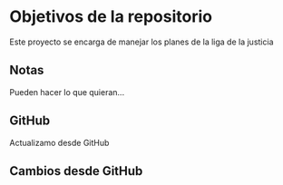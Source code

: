 # Objetivos de la repositorio

Este proyecto se encarga de manejar los planes de la liga de la justicia


## Notas
Pueden hacer lo que quieran...

## GitHub

Actualizamo desde GitHub

## Cambios desde GitHub

